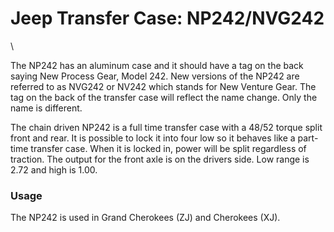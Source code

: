 # Jeep Transfer Case: NP242/NVG242

\

The NP242 has an aluminum case and it should have a tag on the back saying New Process Gear, Model 242. New versions of the NP242 are referred to as NVG242 or NV242 which stands for New Venture Gear. The tag on the back of the transfer case will reflect the name change. Only the name is different.

The chain driven NP242 is a full time transfer case with a 48/52 torque split front and rear. It is possible to lock it into four low so it behaves like a part-time transfer case. When it is locked in, power will be split regardless of traction. The output for the front axle is on the drivers side. Low range is 2.72 and high is 1.00.

### Usage

The NP242 is used in Grand Cherokees (ZJ) and Cherokees (XJ).
